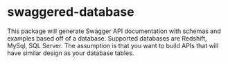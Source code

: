 # swaggered-database
This package will generate Swagger API documentation with schemas and examples based off of a database. Supported databases are Redshift, MySql, SQL Server. The assumption is that you want to build APIs that will have similar design as your database tables. 
